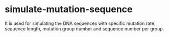 # simulate-mutation-sequence
It is used for simulating the DNA sequences with specific mutation rate, sequence length, mutation group number and sequence number per group.
